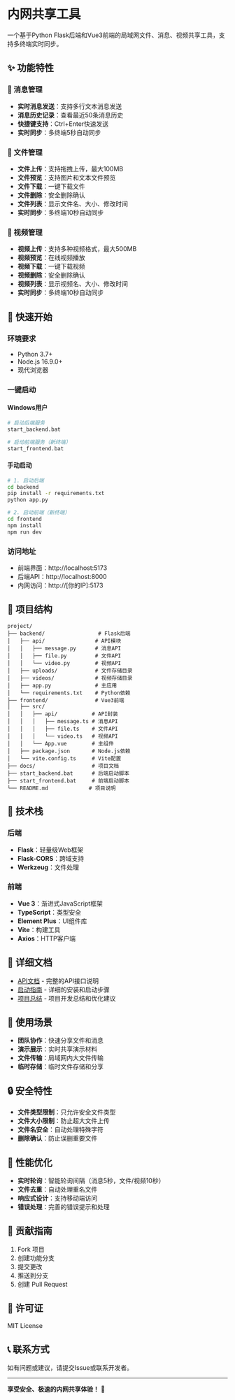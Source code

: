 # 内网共享工具

一个基于Python Flask后端和Vue3前端的局域网文件、消息、视频共享工具，支持多终端实时同步。

## ✨ 功能特性

### 📝 消息管理
- **实时消息发送**：支持多行文本消息发送
- **消息历史记录**：查看最近50条消息历史
- **快捷键支持**：Ctrl+Enter快速发送
- **实时同步**：多终端5秒自动同步

### 📁 文件管理
- **文件上传**：支持拖拽上传，最大100MB
- **文件预览**：支持图片和文本文件预览
- **文件下载**：一键下载文件
- **文件删除**：安全删除确认
- **文件列表**：显示文件名、大小、修改时间
- **实时同步**：多终端10秒自动同步

### 🎥 视频管理
- **视频上传**：支持多种视频格式，最大500MB
- **视频预览**：在线视频播放
- **视频下载**：一键下载视频
- **视频删除**：安全删除确认
- **视频列表**：显示视频名、大小、修改时间
- **实时同步**：多终端10秒自动同步

## 🚀 快速开始

### 环境要求
- Python 3.7+
- Node.js 16.9.0+
- 现代浏览器

### 一键启动

#### Windows用户
```bash
# 启动后端服务
start_backend.bat

# 启动前端服务（新终端）
start_frontend.bat
```

#### 手动启动
```bash
# 1. 启动后端
cd backend
pip install -r requirements.txt
python app.py

# 2. 启动前端（新终端）
cd frontend
npm install
npm run dev
```

### 访问地址
- 前端界面：http://localhost:5173
- 后端API：http://localhost:8000
- 内网访问：http://[你的IP]:5173

## 📁 项目结构

```
project/
├── backend/                 # Flask后端
│   ├── api/                # API模块
│   │   ├── message.py      # 消息API
│   │   ├── file.py         # 文件API
│   │   └── video.py        # 视频API
│   ├── uploads/            # 文件存储目录
│   ├── videos/             # 视频存储目录
│   ├── app.py              # 主应用
│   └── requirements.txt    # Python依赖
├── frontend/               # Vue3前端
│   ├── src/
│   │   ├── api/           # API封装
│   │   │   ├── message.ts # 消息API
│   │   │   ├── file.ts    # 文件API
│   │   │   └── video.ts   # 视频API
│   │   └── App.vue        # 主组件
│   ├── package.json       # Node.js依赖
│   └── vite.config.ts     # Vite配置
├── docs/                  # 项目文档
├── start_backend.bat      # 后端启动脚本
├── start_frontend.bat     # 前端启动脚本
└── README.md             # 项目说明
```

## 🔧 技术栈

### 后端
- **Flask**：轻量级Web框架
- **Flask-CORS**：跨域支持
- **Werkzeug**：文件处理

### 前端
- **Vue 3**：渐进式JavaScript框架
- **TypeScript**：类型安全
- **Element Plus**：UI组件库
- **Vite**：构建工具
- **Axios**：HTTP客户端

## 📖 详细文档

- [API文档](docs/API文档.md) - 完整的API接口说明
- [启动指南](docs/启动指南.md) - 详细的安装和启动步骤
- [项目总结](docs/项目总结.md) - 项目开发总结和优化建议

## 🎯 使用场景

- **团队协作**：快速分享文件和消息
- **演示展示**：实时共享演示材料
- **文件传输**：局域网内大文件传输
- **临时存储**：临时文件存储和分享

## 🔒 安全特性

- **文件类型限制**：只允许安全文件类型
- **文件大小限制**：防止超大文件上传
- **文件名安全**：自动处理特殊字符
- **删除确认**：防止误删重要文件

## 🚀 性能优化

- **实时轮询**：智能轮询间隔（消息5秒，文件/视频10秒）
- **文件去重**：自动处理重名文件
- **响应式设计**：支持移动端访问
- **错误处理**：完善的错误提示和处理

## 🤝 贡献指南

1. Fork 项目
2. 创建功能分支
3. 提交更改
4. 推送到分支
5. 创建 Pull Request

## 📄 许可证

MIT License

## 📞 联系方式

如有问题或建议，请提交Issue或联系开发者。

---

**享受安全、极速的内网共享体验！** 🎉 